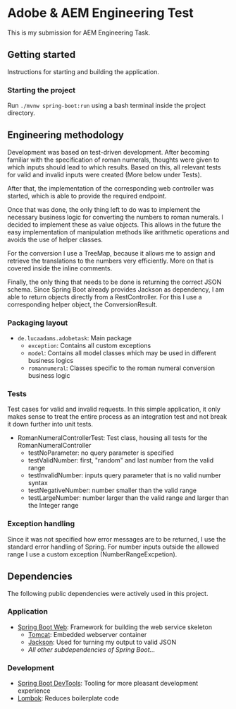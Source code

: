 # Adobe & AEM Engineering Test

This is my submission for AEM Engineering Task.


## Getting started

Instructions for starting and building the application.

### Starting the project

Run `./mvnw spring-boot:run` using a bash terminal inside the project directory.


## Engineering methodology

Development was based on test-driven development. After becoming familiar with the specification of roman numerals, thoughts were given to which inputs should lead to which results. Based on this, all relevant tests for valid and invalid inputs were created (More below under Tests).

After that, the implementation of the corresponding web controller was started, which is able to provide the required endpoint.

Once that was done, the only thing left to do was to implement the necessary business logic for converting the numbers to roman numerals.
I decided to implement these as value objects. This allows in the future the easy implementation of manipulation methods like arithmetic operations and avoids the use of helper classes.

For the conversion I use a TreeMap, because it allows me to assign and retrieve the translations to the numbers very efficiently.
More on that is covered inside the inline comments.

Finally, the only thing that needs to be done is returning the correct JSON schema. Since Spring Boot already provides Jackson as dependency, I am able to return objects directly from a RestController. For this I use a corresponding helper object, the ConversionResult.


### Packaging layout

- `de.lucaadams.adobetask`: Main package
  - `exception`: Contains all custom exceptions
  - `model`: Contains all model classes which may be used in different business logics
  - `romannumeral`: Classes specific to the roman numeral conversion business logic

### Tests

Test cases for valid and invalid requests. In this simple application, it only makes sense to treat the entire process as an integration test and not break it down further into unit tests.

- RomanNumeralControllerTest: Test class, housing all tests for the RomanNumeralController
  - testNoParameter: no query parameter is specified
  - testValidNumber: first, "random" and last number from the valid range
  - testInvalidNumber: inputs query parameter that is no valid number syntax
  - testNegativeNumber: number smaller than the valid range
  - testLargeNumber: number larger than the valid range and larger than the Integer range

### Exception handling

Since it was not specified how error messages are to be returned, I use the standard error handling of Spring. For number inputs outside the allowed range I use a custom exception (NumberRangeExcpetion).


## Dependencies

The following public dependencies were actively used in this project.

### Application
- [Spring Boot Web](https://spring.io/projects/spring-boot): Framework for building the web service skeleton
  - [Tomcat](https://tomcat.apache.org): Embedded webserver container
  - [Jackson](https://github.com/FasterXML/jackson): Used for turning my output to valid JSON
  - _All other subdependencies of Spring Boot..._

### Development
- [Spring Boot DevTools](https://docs.spring.io/spring-boot/docs/1.5.16.RELEASE/reference/html/using-boot-devtools.html): Tooling for more pleasant development experience
- [Lombok](https://projectlombok.org): Reduces boilerplate code

